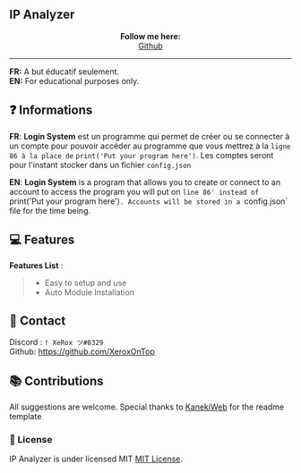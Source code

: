 ## IP Analyzer

<p align='center'>
  <b>Follow me here:</b><br>  
  <a href="https://github.com/XeroxOnTop">Github</a> 
</p>


---

**FR:** A but éducatif seulement.    
**EN:** For educational purposes only. 


## ❓ Informations

__FR__: **Login System** est un programme qui permet de créer ou se connecter à un compte pour pouvoir accéder au programme que vous mettrez à la `ligne 86 à la place de` `print('Put your program here')`. Les comptes seront pour l'instant stocker dans un fichier `config.json`

__EN__: **Login System** is a program that allows you to create or connect to an account to access the program you will put on `line 86' instead of `print('Put your program here')`. Accounts will be stored in a `config.json` file for the time being.

 
 
## 💻 Features

__Features List__ :
> - Easy to setup and use
> - Auto Module Installation




   
  
  
  
##  📝 Contact   
Discord : `! XeRox ツ#8329`  
Github: https://github.com/XeroxOnTop

##  📚 Contributions  
  All suggestions are welcome.
  Special thanks to [KanekiWeb](https://github.com/KanekiWeb) for the readme template
  
  
  
  

   
    
   
  

### 📜 License
IP Analyzer is under licensed MIT [MIT License](https://github.com/XeroxOnTop/Login_sys/blob/main/LICENSE).
